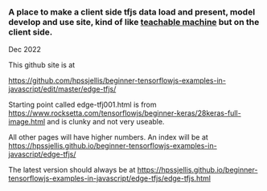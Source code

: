 


### A place to make a client side tfjs data load and present, model develop and use site, kind of like [teachable machine](https://teachablemachine.withgoogle.com/) but on the client side.

Dec 2022

This github site is at 

https://github.com/hpssjellis/beginner-tensorflowjs-examples-in-javascript/edit/master/edge-tfjs/



Starting point called edge-tfj001.html is from https://www.rocksetta.com/tensorflowjs/beginner-keras/28keras-full-image.html and is clunky and not very useable.

All other pages will have higher numbers. An index will be at https://hpssjellis.github.io/beginner-tensorflowjs-examples-in-javascript/edge-tfjs/

The latest version should always be at https://hpssjellis.github.io/beginner-tensorflowjs-examples-in-javascript/edge-tfjs/edge-tfjs.html
